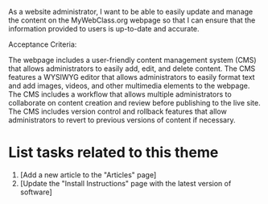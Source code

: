 As a website administrator, I want to be able to easily update and manage the content on the MyWebClass.org webpage so
that I can ensure that the information provided to users is up-to-date and accurate.

Acceptance Criteria:

The webpage includes a user-friendly content management system (CMS) that allows administrators to easily add, edit, and 
delete content.
The CMS features a WYSIWYG editor that allows administrators to easily format text and add images, videos, and other
multimedia elements to the webpage.
The CMS includes a workflow that allows multiple administrators to collaborate on content creation and review before
publishing to the live site.
The CMS includes version control and rollback features that allow administrators to revert to previous versions of 
content if necessary.

# List tasks related to this theme
1. [Add a new article to the "Articles" page]
2. [Update the "Install Instructions" page with the latest version of software]